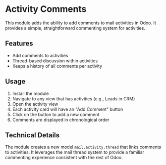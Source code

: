 # Activity Comments

This module adds the ability to add comments to mail activities in Odoo. It provides a simple, straightforward commenting system for activities.

## Features

- Add comments to activities
- Thread-based discussion within activities
- Keeps a history of all comments per activity

## Usage

1. Install the module
2. Navigate to any view that has activities (e.g., Leads in CRM)
3. Open the activity view
4. Each activity card will have an "Add Comment" button
5. Click on the button to add a new comment
6. Comments are displayed in chronological order

## Technical Details

The module creates a new model `mail.activity.thread` that links comments to activities. It leverages the mail thread system to provide a familiar commenting experience consistent with the rest of Odoo. 